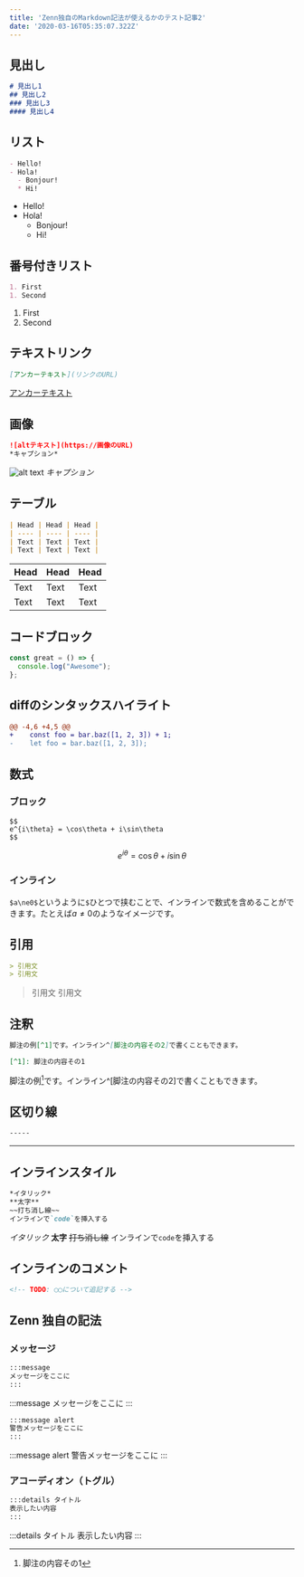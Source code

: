 ```yaml
---
title: 'Zenn独自のMarkdown記法が使えるかのテスト記事2'
date: '2020-03-16T05:35:07.322Z'
---
```


## 見出し
```md
# 見出し1
## 見出し2
### 見出し3
#### 見出し4
```

## リスト
```md
- Hello!
- Hola!
  - Bonjour!
  * Hi!
```
- Hello!
- Hola!
  - Bonjour!
  * Hi!

## 番号付きリスト
```md
1. First
1. Second
```
1. First
1. Second

## テキストリンク
```md
[アンカーテキスト](リンクのURL)
```
[アンカーテキスト](zenn-markdown)

## 画像
```md
![altテキスト](https://画像のURL)
*キャプション*
```
![alt text](https://storage.googleapis.com/zenn-user-upload/gxnwu3br83nsbqs873uibiy6fd43)
*キャプション*

## テーブル
```md
| Head | Head | Head |
| ---- | ---- | ---- |
| Text | Text | Text |
| Text | Text | Text |
```
| Head | Head | Head |
| ---- | ---- | ---- |
| Text | Text | Text |
| Text | Text | Text |

## コードブロック
```js:fooBar.js
const great = () => {
  console.log("Awesome");
};
```
## diffのシンタックスハイライト
```diff js:fooBar.js
@@ -4,6 +4,5 @@
+    const foo = bar.baz([1, 2, 3]) + 1;
-    let foo = bar.baz([1, 2, 3]);
```

## 数式
### ブロック
```
$$
e^{i\theta} = \cos\theta + i\sin\theta
$$
```
$$
e^{i\theta} = \cos\theta + i\sin\theta
$$

### インライン
`$a\ne0$`というように`$`ひとつで挟むことで、インラインで数式を含めることができます。たとえば$a\ne0$のようなイメージです。

## 引用
```md
> 引用文
> 引用文
```
> 引用文
> 引用文

## 注釈
```md
脚注の例[^1]です。インライン^[脚注の内容その2]で書くこともできます。

[^1]: 脚注の内容その1
```
脚注の例[^1]です。インライン^[脚注の内容その2]で書くこともできます。

[^1]: 脚注の内容その1

## 区切り線
```md
-----
```
-----

## インラインスタイル
```md
*イタリック*
**太字**
~~打ち消し線~~
インラインで`code`を挿入する
```
*イタリック*
**太字**
~~打ち消し線~~
インラインで`code`を挿入する

## インラインのコメント
```md
<!-- TODO: ◯◯について追記する -->
```
<!-- この文字は見えないはず -->

## Zenn 独自の記法

### メッセージ
```md
:::message
メッセージをここに
:::
```
:::message
メッセージをここに
:::

```md
:::message alert
警告メッセージをここに
:::
```
:::message alert
警告メッセージをここに
:::

### アコーディオン（トグル）
```md
:::details タイトル
表示したい内容
:::
```
:::details タイトル
表示したい内容
:::